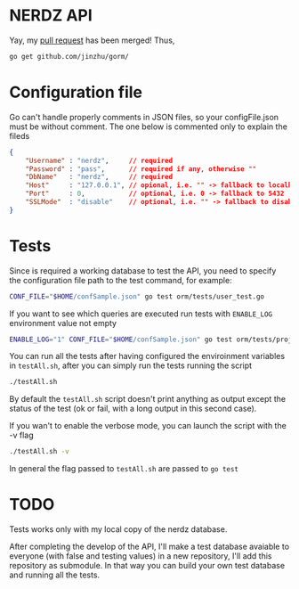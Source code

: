 NERDZ API
=========

Yay, my  [pull request](https://github.com/jinzhu/gorm/pull/85) has been merged! Thus,

```sh
go get github.com/jinzhu/gorm/
```

Configuration file
=================
Go can't handle properly comments in JSON files, so your configFile.json must be without comment. The one below is commented only to explain the fileds

```JSON
{
    "Username" : "nerdz",     // required
    "Password" : "pass",      // required if any, otherwise ""
    "DbName"   : "nerdz",     // required
    "Host"     : "127.0.0.1", // opional, i.e. "" -> fallback to localhost
    "Port"     : 0,           // optional, i.e. 0 -> fallback to 5432
    "SSLMode"  : "disable"    // optional, i.e. "" -> fallback to disable
}
```

Tests
=====

Since is required a working database to test the API, you need to specify the configuration file path to the test command, for example:

```sh
CONF_FILE="$HOME/confSample.json" go test orm/tests/user_test.go
```

If you want to see which queries are executed run tests with `ENABLE_LOG` environment value not empty

```sh
ENABLE_LOG="1" CONF_FILE="$HOME/confSample.json" go test orm/tests/project_test.go -v |less
```

You can run all the tests after having configured the enviroinment variables in `testAll.sh`, after you can simply run the tests running the script
```sh
./testAll.sh
```
By default the `testAll.sh` script doesn't print anything as output except the status of the test (ok or fail, with a long output in this second case).

If you wan't to enable the verbose mode, you can launch the script with the -v flag
```sh
./testAll.sh -v
```
In general the flag passed to `testAll.sh` are passed to `go test`


TODO
====
Tests works only with my local copy of the nerdz database.

After completing the develop of the API, I'll make a test database avaiable to everyone (with false and testing values) in a new repository, I'll add this repository as submodule. In that way you can build your own test database and running all the tests.
